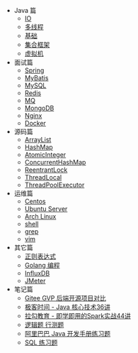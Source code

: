 * Java 篇
    * [IO](./docs/Java%20IO.md)
    * [多线程](./docs/Java%20多线程.md)
    * [基础](./docs/Java%20基础.md)
    * [集合框架](./docs/Java%20集合框架.md)
    * [虚拟机](./docs/Java%20虚拟机.md)
* 面试篇
    * [Spring](./docs/面试题%20-%20Spring.md)
    * [MyBatis](./docs/面试题%20-%20MyBatis.md)
    * [MySQL](./docs/面试题%20-%20MySQL.md)
    * [Redis](./docs/面试题%20-%20Redis.md)
    * [MQ](./docs/面试题%20-%20MQ.md)
    * [MongoDB](./docs/面试题%20-%20MongoDB.md)
    * [Nginx](./docs/面试题%20-%20Nginx.md)
    * [Docker](./docs/面试题%20-%20Docker.md)
* 源码篇
    * [ArrayList](./docs/源码分析原理篇%20-%20ArrayList.md)
    * [HashMap](./docs/源码分析原理篇%20-%20HashMap.md)
    * [AtomicInteger](./docs/源码分析原理篇%20-%20AtomicInteger.md)
    * [ConcurrentHashMap](./docs/源码分析原理篇%20-%20ConcurrentHashMap.md)
    * [ReentrantLock](./docs/源码分析原理篇%20-%20ReentrantLock.md)
    * [ThreadLocal](./docs/源码分析原理篇%20-%20ThreadLocal.md)
    * [ThreadPoolExecutor](./docs/源码分析原理篇%20-%20ThreadPoolExecutor.md)
* 运维篇
    * [Centos](./docs/运维笔记%20-%20Centos.md)
    * [Ubuntu Server](./docs/运维笔记%20-%20Ubuntu%20Server.md)
    * [Arch Linux](./docs/运维笔记%20-%20Arch%20Linux.md)
    * [shell](./docs/Linux-shell.md)
    * [grep](./docs/Linux-grep.md)
    * [vim](./docs/Linux-vim.md)
* 其它篇
    * [正则表达式](./docs/正则表达式.md)
    * [Golang 编程](./docs/Golang%20编程.md)
    * [InfluxDB](./docs/InfluxDB.md)
    * [JMeter](./docs/JMeter.md)
* 笔记篇
    * [Gitee GVP 后端开源项目对比](./docs/Gitee%20GVP%20后端开源项目对比.md)
    * [极客时间 - Java 核心技术36讲](./docs/极客时间%20-%20Java%20核心技术36讲.md)
    * [拉勾教育 - 即学即用的Spark实战44讲](./docs/拉勾教育%20-%20即学即用的Spark实战44讲.md)
    * [逻辑题 行测题](./docs/逻辑题%20行测题.md)
    * [阿里巴巴 Java 开发手册练习题](./docs/Java%20开发手册练习题.md)
    * [SQL 练习题](./docs/SQL%20练习题.md)
